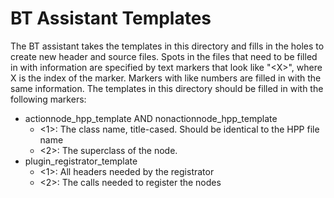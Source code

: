 # BT Assistant Templates
The BT assistant takes the templates in this directory and fills in the holes to create new header and source files. Spots in the files that need to be filled in with information are specified by text markers that look like "\<X\>", where X is the index of the marker. Markers with like numbers are filled in with the same information. The templates in this directory should be filled in with the following markers:

- actionnode_hpp_template AND nonactionnode_hpp_template
  - <1>: The class name, title-cased. Should be identical to the HPP file name
  - <2>: The superclass of the node.
- plugin_registrator_template
  - <1>: All headers needed by the registrator
  - <2>: The calls needed to register the nodes